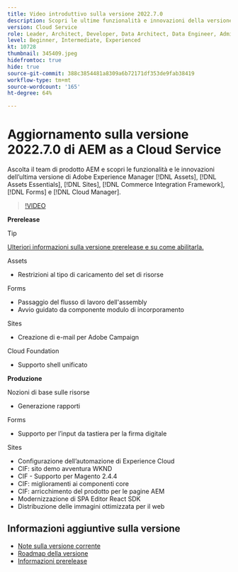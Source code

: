 ```yaml
---
title: Video introduttivo sulla versione 2022.7.0
description: Scopri le ultime funzionalità e innovazioni della versione 2022-7-0 di Adobe Experience Manager  [!DNL Assets Essentials], [!DNL Sites], [!DNL Screens], [!DNL Forms]  e  [!DNL Cloud Foundation].
version: Cloud Service
role: Leader, Architect, Developer, Data Architect, Data Engineer, Admin, User
level: Beginner, Intermediate, Experienced
kt: 10728
thumbnail: 345409.jpeg
hidefromtoc: true
hide: true
source-git-commit: 388c3854481a8309a6b72171df353de9fab38419
workflow-type: tm+mt
source-wordcount: '165'
ht-degree: 64%

---
```


# Aggiornamento sulla versione 2022.7.0 di AEM as a Cloud Service

Ascolta il team di prodotto AEM e scopri le funzionalità e le innovazioni dell’ultima versione di Adobe Experience Manager [!DNL Assets], [!DNL Assets Essentials], [!DNL Sites], [!DNL Commerce Integration Framework], [!DNL Forms] e [!DNL Cloud Manager].

>[!VIDEO](https://video.tv.adobe.com/v/345409/?quality=12&learn=on)

**Prerelease**

>[!TIP]
>
>[Ulteriori informazioni sulla versione prerelease e su come abilitarla.](https://experienceleague.adobe.com/docs/experience-manager-cloud-service/content/release-notes/prerelease.html?lang=it)

Assets

* Restrizioni al tipo di caricamento del set di risorse

Forms

* Passaggio del flusso di lavoro dell&#39;assembly
* Avvio guidato da componente modulo di incorporamento

Sites

* Creazione di e-mail per Adobe Campaign

Cloud Foundation

* Supporto shell unificato

**Produzione**

Nozioni di base sulle risorse

* Generazione rapporti

Forms

* Supporto per l’input da tastiera per la firma digitale

Sites

* Configurazione dell’automazione di Experience Cloud
* CIF: sito demo avventura WKND
* CIF - Supporto per Magento 2.4.4
* CIF: miglioramenti ai componenti core
* CIF: arricchimento del prodotto per le pagine AEM
* Modernizzazione di SPA Editor React SDK
* Distribuzione delle immagini ottimizzata per il web

<!--- Have questions about the release?  Discuss the release in [Experience League Communities](https://adobe.ly/3NDPR8Y). --->

## Informazioni aggiuntive sulla versione

* [Note sulla versione corrente](https://experienceleague.adobe.com/docs/experience-manager-cloud-service/content/release-notes/home.html?lang=it)
* [Roadmap della versione](https://experienceleague.adobe.com/docs/experience-manager-release-information/aem-release-updates/update-releases-roadmap.html?lang=it)
* [Informazioni prerelease](https://experienceleague.adobe.com/docs/experience-manager-cloud-service/content/release-notes/prerelease.html)
